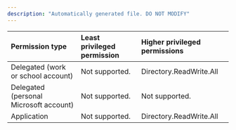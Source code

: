 ```yaml
---
description: "Automatically generated file. DO NOT MODIFY"
---
```


|Permission type|Least privileged permission|Higher privileged permissions|
|:---|:---|:---|
|Delegated (work or school account)|Not supported.|Directory.ReadWrite.All|
|Delegated (personal Microsoft account)|Not supported.|Not supported.|
|Application|Not supported.|Directory.ReadWrite.All|

